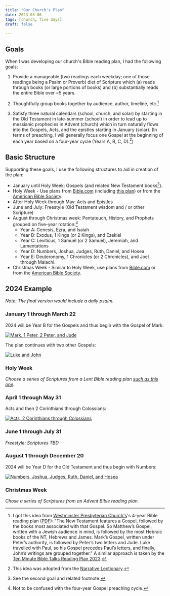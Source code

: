 ```yaml
---
title: "Our Church's Plan"
date: 2023-03-06
tags: [church, five days]
draft: false

---
```


## Goals

When I was developing our church's Bible reading plan, I had the following goals:

1. Provide a manageable (two readings each weekday; one of those readings being a Psalm or Proverb) diet of Scripture which (a) reads through books (or large portions of books) and (b) substantially reads the entire Bible over ~5 years.

2. Thoughtfully group books together by audience, author, timeline, etc.[^1]

3. Satisfy three natural calendars (school, church, and solar) by starting in the Old Testament in late-summer (school) in order to lead up to messianic prophecies in Advent (church) which in turn naturally flows into the Gospels, Acts, and the epistles starting in January (solar). (In terms of preaching, I will generally focus one Gospel at the beginning of each year based on a four-year cycle (Years A, B, C, D).[^2])

## Basic Structure

Supporting these goals, I use the following structures to aid in creation of the plan:

- January until Holy Week: Gospels (and related New Testament books[^3]).
- Holy Week - Use plans from [Bible.com](https://my.bible.com/search/plans?q=lent) (including [this plan](https://my.bible.com/reading-plans/11399-jesuss-path-to-the-cross-an-8-day-devotional/day/1)) or from the [American Bible Society](https://americanbible.org/resources/daily-bible-reading/).
- After Holy Week through May: Acts and Epistles
- June and July: Freestyle (Old Testament wisdom and / or other Scripture)
- August through Christmas week: Pentateuch, History, and Prophets grouped on five-year rotation:[^4]
  - Year A: Genesis, Ezra, and Isaiah
  - Year B: Exodus, 1 Kings (or 2 Kings), and Ezekiel
  - Year C: Leviticus, 1 Samuel (or 2 Samuel), Jeremiah, and Lamentations
  - Year D: Numbers, Joshua, Judges, Ruth, Daniel, and Hosea
  - Year E: Deuteronomy, 1 Chronicles (or 2 Chronicles), and Joel through Malachi.
- Christmas Week - Similar to Holy Week, use plans from [Bible.com](https://my.bible.com/search/plans?q=advent) or from the [American Bible Society](https://americanbible.org/resources/daily-bible-reading/).

## 2024 Example

*Note: The final version would include a daily psalm.*

### January 1 through March 22

2024 will be Year B for the Gospels and thus begin with the Gospel of Mark:

[![Mark, 1 Peter, 2 Peter, and Jude](/2024-1.png)](https://biblereadingplangenerator.com/?start=2024-01-01&total=35&format=calendar&order=traditional&daysofweek=2,3,4,5,6&books=MRK,1PE,2PE,JUD&lang=en&logic=chapters&checkbox=1&colors=1&dailypsalm=0&dailyproverb=0&otntoverlap=0&reverse=0&stats=0&dailystats=0&nodates=0)


The plan continues with two other Gospels:

[![Luke and John](/2024-2.png)](https://biblereadingplangenerator.com/?start=2024-02-05&total=46&format=calendar&order=traditional&daysofweek=2,3,4,5,6&books=LUK,JHN&lang=en&logic=chapters&checkbox=1&colors=1&dailypsalm=0&dailyproverb=0&otntoverlap=0&reverse=0&stats=0&dailystats=0&nodates=0)


### Holy Week

*Choose a series of Scriptures from a Lent Bible reading plan [such as this one](https://www.bible.com/en/reading-plans/36377).*

### April 1 through May 31

Acts and then 2 Corinthians through Colossians:

[![Acts, 2 Corinthians through Colossians](/2024-3.png)](https://biblereadingplangenerator.com/?start=2024-04-01&total=60&format=calendar&order=traditional&daysofweek=2,3,4,5,6&books=ACT,2CO,GAL,EPH,PHP,COL&lang=en&logic=chapters&checkbox=1&colors=1&dailypsalm=0&dailyproverb=0&otntoverlap=0&reverse=0&stats=0&dailystats=0&nodates=0)

### June 1 through July 31

*Freestyle: Scriptures TBD*

### August 1 through December 20

2024 will be Year D for the Old Testament and thus begin with Numbers:

[![Numbers, Joshua, Judges, Ruth, Daniel, and Hosea](/2024-4.png)](https://biblereadingplangenerator.com/?start=2024-08-01&total=143&format=calendar&order=traditional&daysofweek=2,3,4,5,6&books=NUM,JOS,JDG,RUT,DAN,HOS&lang=en&logic=chapters&checkbox=1&colors=1&dailypsalm=0&dailyproverb=0&otntoverlap=0&reverse=0&stats=0&dailystats=0&nodates=0)

### Christmas Week

*Chose a series of Scriptures from an Advent Bible reading plan.*



[^1]: I got this idea from [Westminster Presbyterian Church's](https://www.solochristo.org)'s 4-year Bible reading plan ([PDF](https://static1.squarespace.com/static/5294f36fe4b0f720804a928a/t/5c3e4f8b352f53dc97940a10/1547587468295/2019-2022+Bible+Reading+Plan+v.+1.1.pdf)): "The New Testament features a Gospel, followed by the books most associated with that Gospel. So Matthew’s Gospel, written with a Jewish audience in mind, is followed by the most Hebraic books of the NT, Hebrews and James. Mark’s Gospel, written under Peter’s authority, is followed by Peter’s two letters and Jude. Luke travelled with Paul, so his Gospel precedes Paul’s letters, and finally, John’s writings are grouped together." A similar approach is taken by the [Ten Minute Bible Talks Reading Plan 2023](https://bibledelight.com/plans/ten-minute/).

[^2]: This idea was adopted from the [Narrative Lectionary](https://www.workingpreacher.org/home-narrative-lectionary).

[^3]: See the second goal and related footnote.

[^4]: Not to be confused with the four-year Gospel preaching cycle. 



